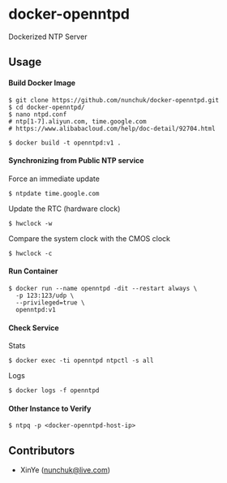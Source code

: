 # docker-openntpd

Dockerized NTP Server

## Usage

#### Build Docker Image

```shell
$ git clone https://github.com/nunchuk/docker-openntpd.git
$ cd docker-openntpd/
$ nano ntpd.conf
# ntp[1-7].aliyun.com, time.google.com
# https://www.alibabacloud.com/help/doc-detail/92704.html
```

```
$ docker build -t openntpd:v1 .
```

#### Synchronizing from Public NTP service

Force an immediate update

`$ ntpdate time.google.com`

Update the RTC (hardware clock)

`$ hwclock -w`

Compare the system clock with the CMOS clock

`$ hwclock -c`

#### Run Container

```shell
$ docker run --name openntpd -dit --restart always \
  -p 123:123/udp \
  --privileged=true \
  openntpd:v1
```

#### Check Service

Stats

`$ docker exec -ti openntpd ntpctl -s all`

Logs

`$ docker logs -f openntpd`

#### Other Instance to Verify

`$ ntpq -p <docker-openntpd-host-ip>`

Contributors
-------------------
* XinYe (nunchuk@live.com)
